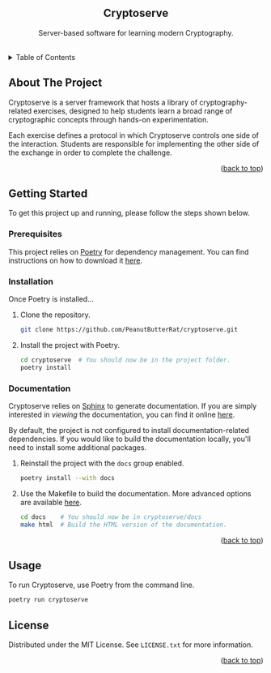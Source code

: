 <a name="readme-top"></a>

<div align="center">
  <h2 align="center">Cryptoserve</h2>
  <p align="center">
    Server-based software for learning modern Cryptography.
    <br />
    <br />
  </p>
</div>


<details>
  <summary>Table of Contents</summary>
  <ol>
    <li>
      <a href="#about-the-project">About The Project</a>
    </li>
    <li>
      <a href="#getting-started">Getting Started</a>
      <ul>
        <li><a href="#prerequisites">Prerequisites</a></li>
        <li><a href="#installation">Installation</a></li>
        <li><a href="#documentation">Installation</a></li>
      </ul>
    </li>
    <li><a href="#usage">Usage</a></li>
    <li><a href="#license">License</a></li>
  </ol>
</details>


## About The Project

Cryptoserve is a server framework that hosts a library of cryptography-related exercises, designed to help students learn a broad range of cryptographic concepts through hands-on experimentation.

Each exercise defines a protocol in which Cryptoserve controls one side of the interaction. Students are responsible for implementing the other side of the exchange in order to complete the challenge.

<p align="right">(<a href="#readme-top">back to top</a>)</p>


## Getting Started

To get this project up and running, please follow the steps shown below.


### Prerequisites

This project relies on [Poetry](https://python-poetry.org/) for dependency management. You can find instructions on how to download it [here](https://python-poetry.org/docs/#installation).


### Installation

Once Poetry is installed...

1. Clone the repository.

   ```sh
   git clone https://github.com/PeanutButterRat/cryptoserve.git
   ```
2. Install the project with Poetry.

   ```sh
   cd cryptoserve  # You should now be in the project folder.
   poetry install
   ```


### Documentation

Cryptoserve relies on [Sphinx](https://www.sphinx-doc.org/en/master/index.html) to generate documentation. If you are simply interested in *viewing* the documentation, you can find it online [here](https://cryptoserve.readthedocs.io/en/latest/).

By default, the project is not configured to install documentation-related dependencies. If you would like to build the documentation locally, you'll need to install some additional packages.

1. Reinstall the project with the `docs` group enabled.

   ```sh
   poetry install --with docs
   ```

2. Use the Makefile to build the documentation. More advanced options are available [here](https://www.sphinx-doc.org/en/master/usage/quickstart.html#).

   ```sh
   cd docs    # You should now be in cryptoserve/docs
   make html  # Build the HTML version of the documentation.
   ```

<p align="right">(<a href="#readme-top">back to top</a>)</p>


## Usage

To run Cryptoserve, use Poetry from the command line.

   ```sh
   poetry run cryptoserve
   ```


## License

Distributed under the MIT License. See `LICENSE.txt` for more information.

<p align="right">(<a href="#readme-top">back to top</a>)</p>
